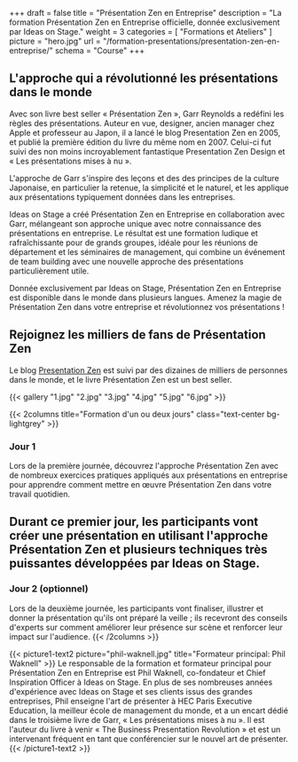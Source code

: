 +++
draft		= false
title		= "Présentation Zen en Entreprise"
description = "La formation Présentation Zen en Entreprise officielle, donnée exclusivement par Ideas on Stage."
weight		= 3
categories	= [ "Formations et Ateliers" ]
picture		= "hero.jpg"
url 			= "/formation-presentations/presentation-zen-en-entreprise/"
schema		= "Course"
+++

## L'approche qui a révolutionné les présentations dans le monde

Avec son livre best seller « Présentation Zen », Garr Reynolds a redéfini les règles des présentations. Auteur en vue, designer, ancien manager chez Apple et professeur au Japon, il a lancé le blog Presentation Zen en 2005, et publié la première édition du livre du même nom en 2007. Celui-ci fut suivi des non moins incroyablement fantastique Presentation Zen Design et « Les présentations mises à nu ».

L'approche de Garr s'inspire des leçons et des des principes de la culture Japonaise, en particulier la retenue, la simplicité et le naturel, et les applique aux présentations typiquement données dans les entreprises.

Ideas on Stage a créé Présentation Zen en Entreprise en collaboration avec Garr, mélangeant son approche unique avec notre connaissance des présentations en entreprise. Le résultat est une formation ludique et rafraîchissante pour de grands groupes, idéale pour les réunions de département et les séminaires de management, qui combine un événement de team building avec une nouvelle approche des présentations particulièrement utile.

Donnée exclusivement par Ideas on Stage, Présentation Zen en Entreprise est disponible dans le monde dans plusieurs langues. Amenez la magie de Présentation Zen dans votre entreprise et révolutionnez vos présentations !

## Rejoignez les milliers de fans de Présentation Zen
Le blog [Presentation Zen](http://www.presentationzen.com/) est suivi par des dizaines de milliers de personnes dans le monde, et le livre Présentation Zen est un best seller.

{{< gallery "1.jpg" "2.jpg" "3.jpg" "4.jpg" "5.jpg" "6.jpg" >}}

{{< 2columns title="Formation d'un ou deux jours" class="text-center bg-lightgrey" >}}
### Jour 1
Lors de la première journée, découvrez l'approche Présentation Zen avec de nombreux exercices pratiques appliqués aux présentations en entreprise pour apprendre comment mettre en œuvre Présentation Zen dans votre travail quotidien.

Durant ce premier jour, les participants vont créer une présentation en utilisant l'approche Présentation Zen et plusieurs techniques très puissantes développées par Ideas on Stage.
---
### Jour 2 (optionnel)
Lors de la deuxième journée, les participants vont finaliser, illustrer et donner la présentation qu'ils ont préparé la veille ; ils recevront des conseils d'experts sur comment améliorer leur présence sur scène et renforcer leur impact sur l'audience.
{{< /2columns >}}

{{< picture1-text2 picture="phil-waknell.jpg" title="Formateur principal: Phil Waknell" >}}
Le responsable de la formation et formateur principal pour Présentation Zen en Entreprise est Phil Waknell, co-fondateur et Chief Inspiration Officer à Ideas on Stage. En plus de ses nombreuses années d'expérience avec Ideas on Stage et ses clients issus des grandes entreprises, Phil enseigne l'art de présenter à HEC Paris Executive Education, la meilleur école de management du monde, et a un encart dédié dans le troisième livre de Garr, « Les présentations mises à nu ». Il est l'auteur du livre à venir « The Business Presentation Revolution » et est un intervenant fréquent en tant que conférencier sur le nouvel art de présenter.
{{< /picture1-text2 >}}